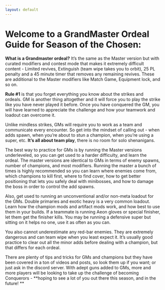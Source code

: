 ```yaml
---
layout: default
---
```


# Welcome to a GrandMaster Ordeal Guide for Season of the Chosen:

**What is a Grandmaster ordeal?** It’s the same as the Master version but with curated modifiers and contest mode that makes it extremely difficult content - Limited revives, Extinguish (team wipe takes you to orbit), 25 PL penalty and a 45 minute timer that removes any remaining revives. These are additional to the Master modifiers like Match Game, Equipment lock, and so on.

**Rule #1** is that you forget everything you know about the strikes and ordeals. GM is another thing altogether and it will force you to play the strike like you have never played it before.
Once you have conquered the GM, you will have learned to appreciate the challenge and how your teamwork and loadout can overcome it.

Unlike mindless strikes, GMs will require you to work as a team and communicate every encounter. So get into the mindset of calling out - when adds spawn, when you’re about to stun a champion, when you’re using a super, etc. **It’s all about team play**, there is no room for solo shenanigans. 

The best way to practice for GMs is by running the Master versions underleveled, so you can get used to a harder difficulty, and learn the ordeal. The master versions are identical to GMs in terms of enemy spawns, number of champions, and most modifiers. Running the master a bunch of times is highly recommended so you can learn where enemies come from, which champions to kill first, where to find cover, how to get better positioning that lets you safely deal with minibosses, and how to damage the boss in order to control the add spawns.

Also, get used to running an unconventional and/or non-meta loadout for the GMs. Double primaries and exotic heavy is a very common loadout. Learn how the champion mods and artifact mods work, and how best to use them in your builds. If a teammate is running Aeon gloves or special finisher, let them get the finisher kills. You may be running a defensive super but sitting on it helps no one, use it as often as you can.

You also cannot underestimate any red-bar enemies. They are extremely dangerous and can team wipe when you least expect it. It’s usually good practice to clear out all the minor adds before dealing with a champion, but that differs for each ordeal. 

There are plenty of tips and tricks for GMs and champions but they have been covered in a ton of videos and posts, so look them up if you want; or just ask in the discord server. With adept guns added to GMs, more and more players will be looking to take up the challenge of becoming Conquerors - **hoping to see a lot of you out there this season, and in the future!
**
